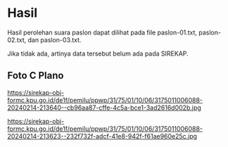 # Hasil

Hasil perolehan suara paslon dapat dilihat pada file paslon-01.txt, paslon-02.txt, dan paslon-03.txt.

Jika tidak ada, artinya data tersebut belum ada pada SIREKAP.

## Foto C Plano

https://sirekap-obj-formc.kpu.go.id/de1f/pemilu/ppwp/31/75/01/10/06/3175011006088-20240214-213640--cb96aa87-cffe-4c5a-bce1-3ad2616d002b.jpg

https://sirekap-obj-formc.kpu.go.id/de1f/pemilu/ppwp/31/75/01/10/06/3175011006088-20240214-213623--232f732f-adcf-41e8-942f-f61ae960e25c.jpg
